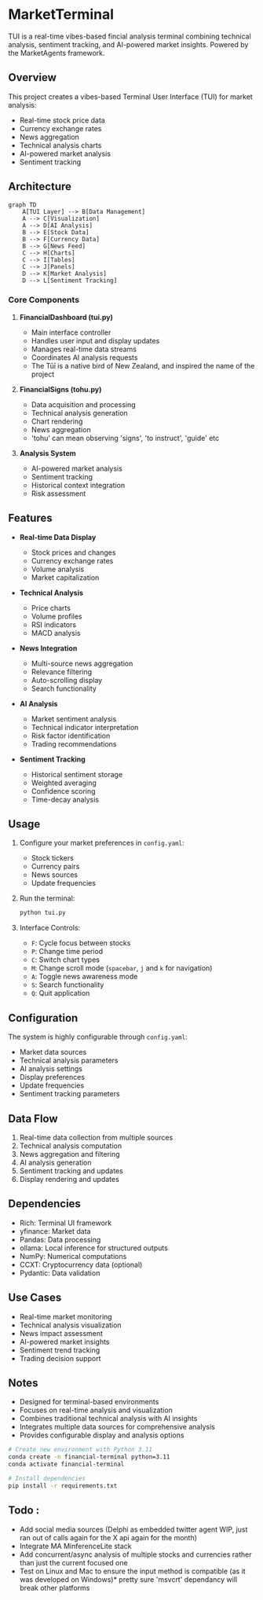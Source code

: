 # MarketTerminal

TUI is a real-time vibes-based fincial analysis terminal combining technical analysis, sentiment tracking, and AI-powered market insights. Powered by the MarketAgents framework. 

## Overview

This project creates a vibes-based Terminal User Interface (TUI) for market analysis:

- Real-time stock price data
- Currency exchange rates
- News aggregation
- Technical analysis charts
- AI-powered market analysis
- Sentiment tracking

## Architecture

```mermaid
graph TD
    A[TUI Layer] --> B[Data Management]
    A --> C[Visualization]
    A --> D[AI Analysis]
    B --> E[Stock Data]
    B --> F[Currency Data]
    B --> G[News Feed]
    C --> H[Charts]
    C --> I[Tables]
    C --> J[Panels]
    D --> K[Market Analysis]
    D --> L[Sentiment Tracking]
```

### Core Components

1. **FinancialDashboard (tui.py)**
   - Main interface controller
   - Handles user input and display updates
   - Manages real-time data streams
   - Coordinates AI analysis requests
   - The Tūī is a native bird of New Zealand, and inspired the name of the project

2. **FinancialSigns (tohu.py)**
   - Data acquisition and processing
   - Technical analysis generation
   - Chart rendering
   - News aggregation
   - 'tohu' can mean observing 'signs', 'to instruct', 'guide' etc

3. **Analysis System**
   - AI-powered market analysis
   - Sentiment tracking
   - Historical context integration
   - Risk assessment

## Features

- **Real-time Data Display**
  - Stock prices and changes
  - Currency exchange rates
  - Volume analysis
  - Market capitalization

- **Technical Analysis**
  - Price charts
  - Volume profiles
  - RSI indicators
  - MACD analysis

- **News Integration**
  - Multi-source news aggregation
  - Relevance filtering
  - Auto-scrolling display
  - Search functionality

- **AI Analysis**
  - Market sentiment analysis
  - Technical indicator interpretation
  - Risk factor identification
  - Trading recommendations

- **Sentiment Tracking**
  - Historical sentiment storage
  - Weighted averaging
  - Confidence scoring
  - Time-decay analysis

## Usage

1. Configure your market preferences in `config.yaml`:
   - Stock tickers
   - Currency pairs
   - News sources
   - Update frequencies

2. Run the terminal:
   ```bash
   python tui.py
   ```

3. Interface Controls:
   - `F`: Cycle focus between stocks
   - `P`: Change time period
   - `C`: Switch chart types
   - `M`: Change scroll mode (`spacebar`, `j` and `k` for navigation)
   - `A`: Toggle news awareness mode
   - `S`: Search functionality
   - `Q`: Quit application

## Configuration

The system is highly configurable through `config.yaml`:

- Market data sources
- Technical analysis parameters
- AI analysis settings
- Display preferences
- Update frequencies
- Sentiment tracking parameters

## Data Flow

1. Real-time data collection from multiple sources
2. Technical analysis computation
3. News aggregation and filtering
4. AI analysis generation
5. Sentiment tracking and updates
6. Display rendering and updates

## Dependencies

- Rich: Terminal UI framework
- yfinance: Market data
- Pandas: Data processing
- ollama: Local inference for structured outputs
- NumPy: Numerical computations
- CCXT: Cryptocurrency data (optional)
- Pydantic: Data validation

## Use Cases

- Real-time market monitoring
- Technical analysis visualization
- News impact assessment
- AI-powered market insights
- Sentiment trend tracking
- Trading decision support

## Notes

- Designed for terminal-based environments
- Focuses on real-time analysis and visualization
- Combines traditional technical analysis with AI insights
- Integrates multiple data sources for comprehensive analysis
- Provides configurable display and analysis options 

```bash
# Create new environment with Python 3.11
conda create -n financial-terminal python=3.11
conda activate financial-terminal

# Install dependencies
pip install -r requirements.txt
```


## Todo :

- Add social media sources (Delphi as embedded twitter agent WIP, just ran out of calls again for the X api again for the month)
- Integrate MA MinferenceLite stack
- Add concurrent/async analysis of multiple stocks and currencies rather than just the current focused one
- Test on Linux and Mac to ensure the input method is compatible (as it was developed on Windows)* pretty sure 'msvcrt' dependancy will break other platforms
